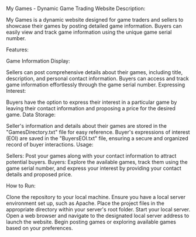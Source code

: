 My Games - Dynamic Game Trading Website
Description:

My Games is a dynamic website designed for game traders and sellers to showcase their games by posting detailed game information. Buyers can easily view and track game information using the unique game serial number.

Features:

Game Information Display:

Sellers can post comprehensive details about their games, including title, description, and personal contact information.
Buyers can access and track game information effortlessly through the game serial number.
Expressing Interest:

Buyers have the option to express their interest in a particular game by leaving their contact information and proposing a price for the desired game.
Data Storage:

Seller's information and details about their games are stored in the "GamesDirectory.txt" file for easy reference.
Buyer's expressions of interest (EOI) are saved in the "BuyersEOI.txt" file, ensuring a secure and organized record of buyer interactions.
Usage:

Sellers: Post your games along with your contact information to attract potential buyers.
Buyers: Explore the available games, track them using the game serial number, and express your interest by providing your contact details and proposed price.

How to Run:

Clone the repository to your local machine.
Ensure you have a local server environment set up, such as Apache.
Place the project files in the appropriate directory within your server's root folder.
Start your local server.
Open a web browser and navigate to the designated local server address to launch the website.
Begin posting games or exploring available games based on your preferences.
